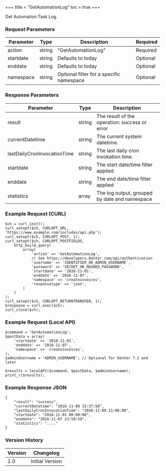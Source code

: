 +++
title = "GetAutomationLog"
toc = true
+++

Get Automation Task Log.

### Request Parameters

| Parameter | Type | Description | Required |
| --------- | ---- | ----------- | -------- |
| action | string | "GetAutomationLog" | Required |
| startdate | string | Defaults to today | Optional |
| enddate | string | Defaults to today | Optional |
| namespace | string | Optional filter for a specific namespace | Optional |

### Response Parameters

| Parameter | Type | Description |
| --------- | ---- | ----------- |
| result | string | The result of the operation: success or error |
| currentDatetime | string | The current system datetime. |
| lastDailyCronInvocationTime | string | The last daily cron invokation time. |
| startdate | string | The start date/time filter applied |
| enddate | string | The end date/time filter applied |
| statistics | array | The log output, grouped by date and namespace |


### Example Request (CURL)

```
$ch = curl_init();
curl_setopt($ch, CURLOPT_URL, 'https://www.example.com/includes/api.php');
curl_setopt($ch, CURLOPT_POST, 1);
curl_setopt($ch, CURLOPT_POSTFIELDS,
    http_build_query(
        array(
            'action' => 'GetAutomationLog',
            // See https://developers.Denter.com/api/authentication
            'username' => 'IDENTIFIER_OR_ADMIN_USERNAME',
            'password' => 'SECRET_OR_HASHED_PASSWORD',
            'startdate' => '2016-11-01',
            'enddate' => '2016-11-07',
            'namespace' => 'createinvoices',
            'responsetype' => 'json',
        )
    )
);
curl_setopt($ch, CURLOPT_RETURNTRANSFER, 1);
$response = curl_exec($ch);
curl_close($ch);
```


### Example Request (Local API)

```
$command = 'GetAutomationLog';
$postData = array(
    'startdate' => '2016-11-01',
    'enddate' => '2016-11-07',
    'namespace' => 'createinvoices',
);
$adminUsername = 'ADMIN_USERNAME'; // Optional for Denter 7.2 and later

$results = localAPI($command, $postData, $adminUsername);
print_r($results);
```


### Example Response JSON

```
{
    "result": "success",
    "currentDatetime": "2016-11-09 15:37:58",
    "lastDailyCronInvocationTime": "2016-11-09 11:00:00",
    "startdate": "2016-11-01 00:00:00",
    "enddate": "2016-11-07 23:59:59",
    "statistics": "...."
}
```


### Version History

| Version | Changelog |
| ------- | --------- |
| 1.0 | Initial Version |
